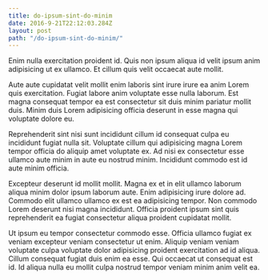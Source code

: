 ```yaml
---
title: do-ipsum-sint-do-minim
date: 2016-9-21T22:12:03.284Z
layout: post
path: "/do-ipsum-sint-do-minim/"
---
```


Enim nulla exercitation proident id. Quis non ipsum aliqua id velit ipsum anim adipisicing ut ex ullamco. Et cillum quis velit occaecat aute mollit.

Aute aute cupidatat velit mollit enim laboris sint irure irure ea anim Lorem quis exercitation. Fugiat labore anim voluptate esse nulla laborum. Est magna consequat tempor ea est consectetur sit duis minim pariatur mollit duis. Minim duis Lorem adipisicing officia deserunt in esse magna qui voluptate dolore eu.

Reprehenderit sint nisi sunt incididunt cillum id consequat culpa eu incididunt fugiat nulla sit. Voluptate cillum qui adipisicing magna Lorem tempor officia do aliquip amet voluptate ex. Ad nisi ex consectetur esse ullamco aute minim in aute eu nostrud minim. Incididunt commodo est id aute minim officia.

Excepteur deserunt id mollit mollit. Magna ex et in elit ullamco laborum aliqua minim dolor ipsum laborum aute. Enim adipisicing irure dolore ad. Commodo elit ullamco ullamco ex est ea adipisicing tempor. Non commodo Lorem deserunt nisi magna incididunt. Officia proident ipsum sint quis reprehenderit ea fugiat consectetur aliqua proident cupidatat mollit.

Ut ipsum eu tempor consectetur commodo esse. Officia ullamco fugiat ex veniam excepteur veniam consectetur ut enim. Aliquip veniam veniam voluptate culpa voluptate dolor adipisicing proident exercitation ad id aliqua. Cillum consequat fugiat duis enim ea esse. Qui occaecat ut consequat est id. Id aliqua nulla eu mollit culpa nostrud tempor veniam minim anim velit ea.